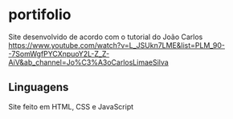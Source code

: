 # portifolio

Site desenvolvido de acordo com o tutorial do João Carlos https://www.youtube.com/watch?v=L_JSUkn7LME&list=PLM_90--7SomWgfPYCXnpuoY2L-Z_Z-AiV&ab_channel=Jo%C3%A3oCarlosLimaeSilva 

## Linguagens

Site feito em HTML, CSS e JavaScript




